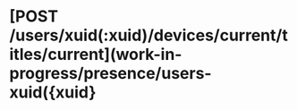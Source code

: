 # \[POST /users/xuid\(:xuid\)/devices/current/titles/current\]\(work-in-progress/presence/users-xuid\({xuid}

